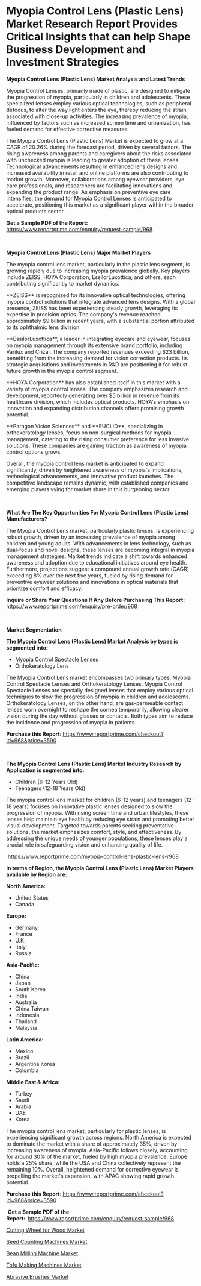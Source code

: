 <p><h1>Myopia Control Lens (Plastic Lens) Market Research Report Provides Critical Insights that can help Shape Business Development and Investment Strategies</h1></p><p><strong>Myopia Control Lens (Plastic Lens) Market Analysis and Latest Trends</strong></p>
<p><p>Myopia Control Lenses, primarily made of plastic, are designed to mitigate the progression of myopia, particularly in children and adolescents. These specialized lenses employ various optical technologies, such as peripheral defocus, to alter the way light enters the eye, thereby reducing the strain associated with close-up activities. The increasing prevalence of myopia, influenced by factors such as increased screen time and urbanization, has fueled demand for effective corrective measures.</p><p>The Myopia Control Lens (Plastic Lens) Market is expected to grow at a CAGR of 20.26% during the forecast period, driven by several factors. The rising awareness among parents and caregivers about the risks associated with unchecked myopia is leading to greater adoption of these lenses. Technological advancements resulting in enhanced lens designs and increased availability in retail and online platforms are also contributing to market growth. Moreover, collaborations among eyewear providers, eye care professionals, and researchers are facilitating innovations and expanding the product range. As emphasis on preventive eye care intensifies, the demand for Myopia Control Lenses is anticipated to accelerate, positioning this market as a significant player within the broader optical products sector.</p></p>
<p><strong>Get a Sample PDF of the Report:&nbsp;</strong> <a href="https://www.reportprime.com/enquiry/request-sample/968?utm_campaign=3446&utm_medium=2&utm_source=Github&utm_content=ia&utm_term=18032025&utm_id=myopia-control-lens-plastic-lens">https://www.reportprime.com/enquiry/request-sample/968</a></p>
<p>&nbsp;</p>
<p><strong>Myopia Control Lens (Plastic Lens) Major Market Players</strong></p>
<p><p>The myopia control lens market, particularly in the plastic lens segment, is growing rapidly due to increasing myopia prevalence globally. Key players include ZEISS, HOYA Corporation, EssilorLuxottica, and others, each contributing significantly to market dynamics.</p><p>**ZEISS** is recognized for its innovative optical technologies, offering myopia control solutions that integrate advanced lens designs. With a global presence, ZEISS has been experiencing steady growth, leveraging its expertise in precision optics. The company's revenue reached approximately $9 billion in recent years, with a substantial portion attributed to its ophthalmic lens division.</p><p>**EssilorLuxottica**, a leader in integrating eyecare and eyewear, focuses on myopia management through its extensive brand portfolio, including Varilux and Crizal. The company reported revenues exceeding $23 billion, benefitting from the increasing demand for vision correction products. Its strategic acquisitions and investments in R&D are positioning it for robust future growth in the myopia control segment.</p><p>**HOYA Corporation** has also established itself in this market with a variety of myopia control lenses. The company emphasizes research and development, reportedly generating over $5 billion in revenue from its healthcare division, which includes optical products. HOYA's emphasis on innovation and expanding distribution channels offers promising growth potential.</p><p>**Paragon Vision Sciences** and **EUCLID**, specializing in orthokeratology lenses, focus on non-surgical methods for myopia management, catering to the rising consumer preference for less invasive solutions. These companies are gaining traction as awareness of myopia control options grows.</p><p>Overall, the myopia control lens market is anticipated to expand significantly, driven by heightened awareness of myopia's implications, technological advancements, and innovative product launches. The competitive landscape remains dynamic, with established companies and emerging players vying for market share in this burgeoning sector.</p></p>
<p>&nbsp;</p>
<p><strong>What Are The Key Opportunities For Myopia Control Lens (Plastic Lens) Manufacturers?</strong></p>
<p><p>The Myopia Control Lens market, particularly plastic lenses, is experiencing robust growth, driven by an increasing prevalence of myopia among children and young adults. With advancements in lens technology, such as dual-focus and novel designs, these lenses are becoming integral in myopia management strategies. Market trends indicate a shift towards enhanced awareness and adoption due to educational initiatives around eye health. Furthermore, projections suggest a compound annual growth rate (CAGR) exceeding 8% over the next five years, fueled by rising demand for preventive eyewear solutions and innovations in optical materials that prioritize comfort and efficacy.</p></p>
<p><strong>Inquire or Share Your Questions If Any Before Purchasing This Report:</strong> <a href="https://www.reportprime.com/enquiry/pre-order/968?utm_campaign=3446&utm_medium=2&utm_source=Github&utm_content=ia&utm_term=18032025&utm_id=myopia-control-lens-plastic-lens">https://www.reportprime.com/enquiry/pre-order/968</a></p>
<p>&nbsp;</p>
<p><strong>Market Segmentation</strong></p>
<p><strong>The Myopia Control Lens (Plastic Lens) Market Analysis by types is segmented into:</strong></p>
<p><ul><li>Myopia Control Spectacle Lenses</li><li>Orthokeratology Lens</li></ul></p>
<p><p>The Myopia Control Lens market encompasses two primary types: Myopia Control Spectacle Lenses and Orthokeratology Lenses. Myopia Control Spectacle Lenses are specially designed lenses that employ various optical techniques to slow the progression of myopia in children and adolescents. Orthokeratology Lenses, on the other hand, are gas-permeable contact lenses worn overnight to reshape the cornea temporarily, allowing clearer vision during the day without glasses or contacts. Both types aim to reduce the incidence and progression of myopia in patients.</p></p>
<p><strong>Purchase this Report:&nbsp;</strong><a href="https://www.reportprime.com/checkout?id=968&price=3590&utm_campaign=3446&utm_medium=2&utm_source=Github&utm_content=ia&utm_term=18032025&utm_id=myopia-control-lens-plastic-lens">https://www.reportprime.com/checkout?id=968&price=3590</a></p>
<p>&nbsp;</p>
<p><strong>The Myopia Control Lens (Plastic Lens) Market Industry Research by Application is segmented into:</strong></p>
<p><ul><li>Children (6-12 Years Old)</li><li>Teenagers (12-18 Years Old)</li></ul></p>
<p><p>The myopia control lens market for children (6-12 years) and teenagers (12-18 years) focuses on innovative plastic lenses designed to slow the progression of myopia. With rising screen time and urban lifestyles, these lenses help maintain eye health by reducing eye strain and promoting better visual development. Targeted towards parents seeking preventative solutions, the market emphasizes comfort, style, and effectiveness. By addressing the unique needs of younger populations, these lenses play a crucial role in safeguarding vision and enhancing quality of life.</p></p>
<p><a href="https://www.reportprime.com/myopia-control-lens-plastic-lens-r968?utm_campaign=3446&utm_medium=2&utm_source=Github&utm_content=ia&utm_term=18032025&utm_id=myopia-control-lens-plastic-lens">&nbsp;https://www.reportprime.com/myopia-control-lens-plastic-lens-r968</a></p>
<p><strong>In terms of Region, the Myopia Control Lens (Plastic Lens) Market Players available by Region are:</strong></p>
<p>
    <p> <strong> North America: </strong>
        <ul>
            <li>United States</li>
            <li>Canada</li>
        </ul>
        </p> 
    <p> <strong> Europe: </strong>
        <ul>
            <li>Germany</li>
            <li>France</li>
            <li>U.K.</li>
            <li>Italy</li>
            <li>Russia</li>
        </ul>
        </p> 
    <p> <strong> Asia-Pacific: </strong>
        <ul>
            <li>China</li>
            <li>Japan</li>
            <li>South Korea</li>
            <li>India</li>
            <li>Australia</li>
            <li>China Taiwan</li>
            <li>Indonesia</li>
            <li>Thailand</li>
            <li>Malaysia</li>
        </ul>
        </p> 
    <p> <strong> Latin America: </strong>
        <ul>
            <li>Mexico</li>
            <li>Brazil</li>
            <li>Argentina Korea</li>
            <li>Colombia</li>
        </ul>
        </p> 
    <p> <strong> Middle East & Africa: </strong>
        <ul>
            <li>Turkey</li>
            <li>Saudi</li>
            <li>Arabia</li>
            <li>UAE</li>
            <li>Korea</li>
        </ul>
    </p>
    </p>
<p><p>The myopia control lens market, particularly for plastic lenses, is experiencing significant growth across regions. North America is expected to dominate the market with a share of approximately 35%, driven by increasing awareness of myopia. Asia-Pacific follows closely, accounting for around 30% of the market, fueled by high myopia prevalence. Europe holds a 25% share, while the USA and China collectively represent the remaining 10%. Overall, heightened demand for corrective eyewear is propelling the market's expansion, with APAC showing rapid growth potential.</p></p>
<p><strong>Purchase this Report: </strong><a href="https://www.reportprime.com/checkout?id=968&price=3590&utm_campaign=3446&utm_medium=2&utm_source=Github&utm_content=ia&utm_term=18032025&utm_id=myopia-control-lens-plastic-lens">https://www.reportprime.com/checkout?id=968&price=3590</a></p>
<p>&nbsp;<strong>Get a Sample PDF of the Report:&nbsp;&nbsp;</strong><a href="https://www.reportprime.com/enquiry/request-sample/968?utm_campaign=3446&utm_medium=2&utm_source=Github&utm_content=ia&utm_term=18032025&utm_id=myopia-control-lens-plastic-lens">https://www.reportprime.com/enquiry/request-sample/968</a></p>
<p><strong></strong></p>
<p><p><a href="https://www.linkedin.com/pulse/study-cutting-wheel-wood-market-projectinga-cagrof-46-addition-zevvc?utm_campaign=3446&utm_medium=2&utm_source=Github&utm_content=ia&utm_term=18032025&utm_id=myopia-control-lens-plastic-lens">Cutting Wheel for Wood Market</a></p><p><a href="https://www.linkedin.com/pulse/global-seed-counting-machines-market-study-2025-2032-ihsec?utm_campaign=3446&utm_medium=2&utm_source=Github&utm_content=ia&utm_term=18032025&utm_id=myopia-control-lens-plastic-lens">Seed Counting Machines Market</a></p><p><a href="https://www.linkedin.com/pulse/precise-revenue-projections-bean-milling-machine-market-oiekc?utm_campaign=3446&utm_medium=2&utm_source=Github&utm_content=ia&utm_term=18032025&utm_id=myopia-control-lens-plastic-lens">Bean Milling Machine Market</a></p><p><a href="https://www.linkedin.com/pulse/tofu-making-machines-industry-analysis-market-size-growing-r1xmc?utm_campaign=3446&utm_medium=2&utm_source=Github&utm_content=ia&utm_term=18032025&utm_id=myopia-control-lens-plastic-lens">Tofu Making Machines Market</a></p><p><a href="https://www.linkedin.com/pulse/detailed-analysis-size-abrasive-brushes-market-projected-149-2gdmc?utm_campaign=3446&utm_medium=2&utm_source=Github&utm_content=ia&utm_term=18032025&utm_id=myopia-control-lens-plastic-lens">Abrasive Brushes Market</a></p></p>
